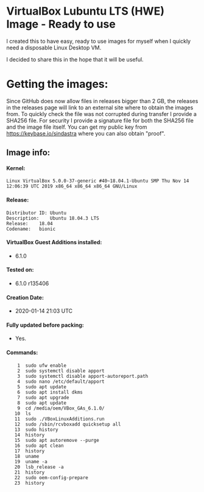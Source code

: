 # VirtualBox Lubuntu LTS (HWE) Image - Ready to use

I created this to have easy, ready to use images for myself when I quickly need a disposable Linux Desktop VM.

I decided to share this in the hope that it will be useful.

# Getting the images:

Since GitHub does now allow files in releases bigger than 2 GB, the releases in the releases page will link to an external site where to obtain the images from. To quickly check the file was not corrupted during transfer I provide a SHA256 file. For security I provide a signature file for both the SHA256 file and the image file itself. You can get my public key from https://keybase.io/sindastra where you can also obtain "proof".

## Image info:

#### Kernel:

    Linux VirtualBox 5.0.0-37-generic #40~18.04.1-Ubuntu SMP Thu Nov 14 12:06:39 UTC 2019 x86_64 x86_64 x86_64 GNU/Linux

#### Release:

    Distributor ID:	Ubuntu
    Description:	Ubuntu 18.04.3 LTS
    Release:	18.04
    Codename:	bionic
    
#### VirtualBox Guest Additions installed:

 - 6.1.0

#### Tested on:

 - 6.1.0 r135406

#### Creation Date:

 - 2020-01-14 21:03 UTC

#### Fully updated before packing:

- Yes.

#### Commands:

```
    1  sudo ufw enable
    2  sudo systemctl disable apport
    3  sudo systemctl disable apport-autoreport.path 
    4  sudo nano /etc/default/apport 
    5  sudo apt update
    6  sudo apt install dkms
    7  sudo apt upgrade
    8  sudo apt update
    9  cd /media/oem/VBox_GAs_6.1.0/
   10  ls
   11  sudo ./VBoxLinuxAdditions.run 
   12  sudo /sbin/rcvboxadd quicksetup all
   13  sudo history
   14  history
   15  sudo apt autoremove --purge
   16  sudo apt clean
   17  history
   18  uname
   19  uname -a
   20  lsb_release -a
   21  history
   22  sudo oem-config-prepare 
   23  history
```
